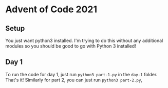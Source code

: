 # Advent of Code 2021

## Setup

You just want python3 installed. I'm trying to do this without any additional
modules so you should be good to go with Python 3 installed!

## Day 1

To run the code for day 1, just run `python3 part-1.py` in the `day-1` folder.
That's it! Similarly for part 2, you can just run `python3 part-2.py`,
